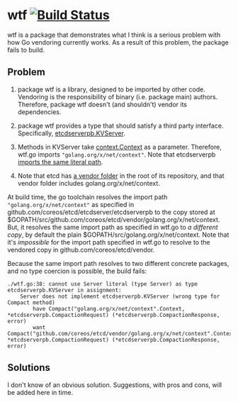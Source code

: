 # wtf [![Build Status](https://travis-ci.org/peterbourgon/wtf.svg?branch=master)](https://travis-ci.org/peterbourgon/wtf)

wtf is a package that demonstrates what I think is a serious problem with how Go vendoring currently works.
As a result of this problem, the package fails to build.

## Problem

1. package wtf is a library, designed to be imported by other code.
   Vendoring is the responsibility of binary (i.e. package main) authors.
   Therefore, package wtf doesn't (and shouldn't) vendor its dependencies.

2. package wtf provides a type that should satisfy a third party interface.
   Specifically, [etcdserverpb.KVServer](https://godoc.org/github.com/coreos/etcd/etcdserver/etcdserverpb#KVServer).

3. Methods in KVServer take [context.Context](https://godoc.org/golang.org/x/net/context) as a parameter.
   Therefore, wtf.go imports `"golang.org/x/net/context"`.
   Note that etcdserverpb [imports the same literal path](https://github.com/coreos/etcd/blob/1d698f093f490cade87b7e5b33e8525367f49f0c/etcdserver/etcdserverpb/rpc.pb.go#L18).

4. Note that etcd has [a vendor folder](https://github.com/coreos/etcd/tree/master/vendor) in the root of its repository, and that vendor folder includes golang.org/x/net/context.

At build time, the go toolchain resolves the import path `"golang.org/x/net/context"` as specified in github.com/coreos/etcd/etcdserver/etcdserverpb to the copy stored at $GOPATH/src/github.com/coreos/etcd/vendor/golang.org/x/net/context.
But, it resolves the same import path as specified in wtf.go to _a different copy_, by default the plain $GOPATH/src/golang.org/x/net/context.
Note that it's _impossible_ for the import path specified in wtf.go to resolve to the vendored copy in github.com/coreos/etcd/vendor.

Because the same import path resolves to two different concrete packages, and no type coercion is possible, the build fails:

```
./wtf.go:38: cannot use Server literal (type Server) as type etcdserverpb.KVServer in assignment:
	Server does not implement etcdserverpb.KVServer (wrong type for Compact method)
		have Compact("golang.org/x/net/context".Context, *etcdserverpb.CompactionRequest) (*etcdserverpb.CompactionResponse, error)
		want Compact("github.com/coreos/etcd/vendor/golang.org/x/net/context".Context, *etcdserverpb.CompactionRequest) (*etcdserverpb.CompactionResponse, error)
```

## Solutions

I don't know of an obvious solution.
Suggestions, with pros and cons, will be added here in time.

